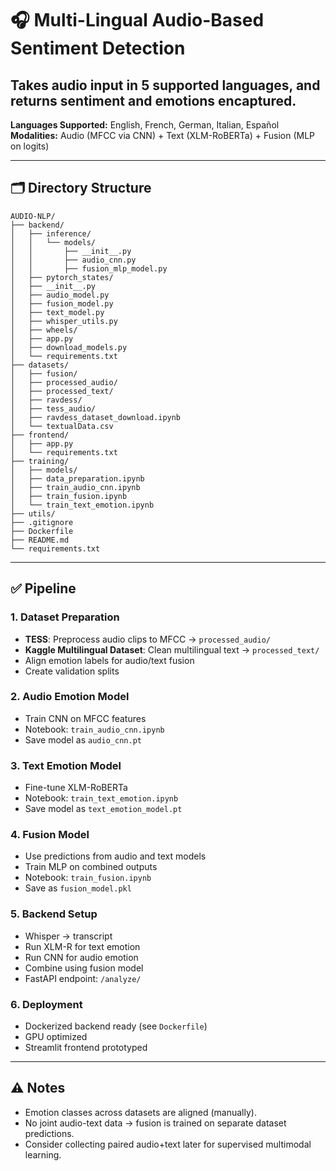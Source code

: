 # 🎧 Multi-Lingual Audio-Based Sentiment Detection
Takes audio input in 5 supported languages, and returns sentiment and emotions encaptured.
---

**Languages Supported:** English, French, German, Italian, Español  
**Modalities:** Audio (MFCC via CNN) + Text (XLM-RoBERTa) + Fusion (MLP on logits)

---

## 🗂️ Directory Structure

```
AUDIO-NLP/
├── backend/
│   ├── inference/
│   │   └── models/
│   │       ├── __init__.py
│   │       ├── audio_cnn.py
│   │       ├── fusion_mlp_model.py
│   ├── pytorch_states/
│   ├── __init__.py
│   ├── audio_model.py
│   ├── fusion_model.py
│   ├── text_model.py
│   ├── whisper_utils.py
│   ├── wheels/
│   ├── app.py
│   ├── download_models.py
│   └── requirements.txt
├── datasets/
│   ├── fusion/
│   ├── processed_audio/
│   ├── processed_text/
│   ├── ravdess/
│   ├── tess_audio/
│   ├── ravdess_dataset_download.ipynb
│   └── textualData.csv
├── frontend/
│   ├── app.py
│   └── requirements.txt
├── training/
│   ├── models/
│   ├── data_preparation.ipynb
│   ├── train_audio_cnn.ipynb
│   ├── train_fusion.ipynb
│   └── train_text_emotion.ipynb
├── utils/
├── .gitignore
├── Dockerfile
├── README.md
└── requirements.txt
```

---

## ✅ Pipeline

### 1. Dataset Preparation
- **TESS**: Preprocess audio clips to MFCC → `processed_audio/`
- **Kaggle Multilingual Dataset**: Clean multilingual text → `processed_text/`
- Align emotion labels for audio/text fusion  
- Create validation splits

### 2. Audio Emotion Model
- Train CNN on MFCC features  
- Notebook: `train_audio_cnn.ipynb`  
- Save model as `audio_cnn.pt`

### 3. Text Emotion Model
- Fine-tune XLM-RoBERTa  
- Notebook: `train_text_emotion.ipynb`  
- Save model as `text_emotion_model.pt`

### 4. Fusion Model
- Use predictions from audio and text models  
- Train MLP on combined outputs  
- Notebook: `train_fusion.ipynb`  
- Save as `fusion_model.pkl`

### 5. Backend Setup
- Whisper → transcript
- Run XLM-R for text emotion
- Run CNN for audio emotion
- Combine using fusion model
- FastAPI endpoint: `/analyze/`

### 6. Deployment
- Dockerized backend ready (see `Dockerfile`)
- GPU optimized
- Streamlit frontend prototyped

---

## ⚠️ Notes
- Emotion classes across datasets are aligned (manually).
- No joint audio-text data → fusion is trained on separate dataset predictions.
- Consider collecting paired audio+text later for supervised multimodal learning.
